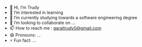 - 👋 Hi, I’m Trudy
- 👀 I’m interested in learning 
- 🌱 I’m currently studying towards a software engineering degree 
- 💞️ I’m looking to collaborate on ...
- 📫 How to reach me : garaitrudy0@gmail.com
- 😄 Pronouns: ...
- ⚡ Fun fact: ...

<!---
IncryT/IncryT is a ✨ special ✨ repository because its `README.md` (this file) appears on your GitHub profile.
You can click the Preview link to take a look at your changes.
--->
